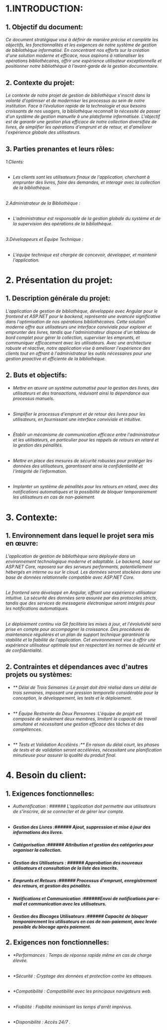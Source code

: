# 1.INTRODUCTION:
## 1. Objectif du document:
###### Ce document stratégique vise à définir de manière précise et complète les objectifs, les fonctionnalités et les exigences de notre système de gestion de bibliothèque informatisé. En concentrant nos efforts sur la création d'une solution moderne et efficace, nous aspirons à rationaliser les opérations bibliothécaires, offrir une expérience utilisateur exceptionnelle et positionner notre bibliothèque à l'avant-garde de la gestion documentaire.
## 2. Contexte du projet:
###### Le contexte de notre projet de gestion de bibliothèque s'inscrit dans la volonté d'optimiser et de moderniser les processus au sein de notre institution. Face à l'évolution rapide de la technologie et aux besoins croissants de nos usagers, la bibliothèque reconnaît la nécessité de passer d'un système de gestion manuelle à une plateforme informatisée. L'objectif est de garantir une gestion plus efficace de notre collection diversifiée de livres, de simplifier les opérations d'emprunt et de retour, et d'améliorer l'expérience globale des utilisateurs.
## 3. Parties prenantes et leurs rôles:
###### 1.Clients:
 - ######    Les clients sont les utilisateurs finaux de l'application, cherchant à emprunter des livres, faire des demandes, et interagir avec la collection de la bibliothèque.
###### 2.Administrateur de la Bibliothèque :
  - ######    L'administrateur est responsable de la gestion globale du système et de la supervision des opérations de la bibliothèque.
###### 3.Développeurs et Équipe Technique :
  - ######    L'équipe technique est chargée de concevoir, développer, et maintenir l'application.
# 2. Présentation du projet:
## 1. Description générale du projet:
###### L'application de gestion de bibliothèque, développée avec Angular pour le frontend et ASP.NET pour le backend, représente une avancée significative dans l'optimisation de nos opérations bibliothécaires. Cette solution moderne offre aux utilisateurs une interface conviviale pour explorer et emprunter des livres, tandis que l'administrateur dispose d'un tableau de bord complet pour gérer la collection, superviser les emprunts, et communiquer efficacement avec les utilisateurs. Avec une architecture robuste et réactive, notre application vise à améliorer l'expérience des clients tout en offrant à l'administrateur les outils nécessaires pour une gestion proactive et efficiente de la bibliothèque.
## 2. Buts et objectifs:
- ###### Mettre en œuvre un système automatisé pour la gestion des livres, des utilisateurs et des transactions, réduisant ainsi la dépendance aux processus manuels.
- ###### Simplifier le processus d'emprunt et de retour des livres pour les utilisateurs, en fournissant une interface conviviale et intuitive.
- ###### Établir un mécanisme de communication efficace entre l'administrateur et les utilisateurs, en particulier pour les rappels de retours en retard et la gestion des pénalités.
- ###### Mettre en place des mesures de sécurité robustes pour protéger les données des utilisateurs, garantissant ainsi la confidentialité et l'intégrité de l'information.
- ###### Implanter un système de pénalités pour les retours en retard, avec des notifications automatiques et la possibilité de bloquer temporairement les utilisateurs en cas de non-paiement.
# 3. Contexte:
## 1. Environnement dans lequel le projet sera mis en œuvre:
###### L'application de gestion de bibliothèque sera déployée dans un environnement technologique moderne et adaptable. Le backend, basé sur ASP.NET Core, reposera sur des serveurs performants, potentiellement hébergés en interne ou sur le cloud. Les données seront stockées dans une base de données relationnelle compatible avec ASP.NET Core.

###### Le frontend sera développé en Angular, offrant une expérience utilisateur intuitive. La sécurité des données sera assurée par des protocoles stricts, tandis que des services de messagerie électronique seront intégrés pour les notifications automatiques.

###### Le déploiement continu via Git facilitera les mises à jour, et l'évolutivité sera prise en compte pour accompagner la croissance. Des procédures de maintenance régulières et un plan de support technique garantiront la stabilité et la fiabilité de l'application. Cet environnement vise à offrir une expérience utilisateur optimale tout en respectant les normes de sécurité et de confidentialité.
## 2. Contraintes et dépendances avec d'autres projets ou systèmes:
- ###### ** Délai de Trois Semaines :Le projet doit être réalisé dans un délai de trois semaines, imposant une pression temporelle considérable pour la conception, le développement, les tests et le déploiement.
- ###### ** Équipe Restreinte de Deux Personnes :L'équipe de projet est composée de seulement deux membres, limitant la capacité de travail simultané et nécessitant une gestion efficace des tâches et des compétences.
- ###### ** Tests et Validation Accélérés :** En raison du délai court, les phases de tests et de validation seront accélérées, nécessitant une planification minutieuse pour assurer la qualité du produit final.
# 4. Besoin du client:
## 1. Exigences fonctionnelles:
- ###### Authentification : ###### L’application doit permettre aux utilisateurs de s'inscrire, de se connecter et de gérer leur compte.
- ##### Gestion des Livres :###### Ajout, suppression et mise à jour des informations des livres.
- ##### Catégorisation :###### Attribution et gestion des catégories pour organiser la collection.
- ##### Gestion des Utilisateurs : ###### Approbation des nouveaux utilisateurs et consultation de la liste des inscrits.
- ##### Emprunts et Retours :###### Processus d'emprunt, enregistrement des retours, et gestion des pénalités.
- ##### Notifications et Communication :######Envoi de notifications par e-mail et communication avec les utilisateurs.
- ##### Gestion des Blocages Utilisateurs :###### Capacité de bloquer temporairement les utilisateurs en cas de non-paiement, avec levée possible du blocage après paiement.
## 2. Exigences non fonctionnelles:
- ###### **Performances :* Temps de réponse rapide même en cas de charge élevée.
- ###### **Sécurité :* Cryptage des données et protection contre les attaques.
- ###### **Compatibilité :* Compatibilité avec les principaux navigateurs web.
- ###### **Fiabilité :* Fiabilité minimisant les temps d'arrêt imprévus.
- ###### **Disponibilité :* Accès 24/7 .
